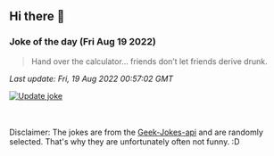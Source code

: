## Hi there 👋

### Joke of the day (Fri Aug 19 2022)
<!-- joke -->
>Hand over the calculator... friends don’t let friends derive drunk.
<!-- /joke -->

*Last update: Fri, 19 Aug 2022 00:57:02 GMT*

[![Update joke](https://github.com/nclskfm/nclskfm/actions/workflows/joke.yml/badge.svg)](https://github.com/nclskfm/nclskfm/actions/workflows/joke.yml)

<br><br>
Disclaimer: The jokes are from the [Geek-Jokes-api](https://github.com/sameerkumar18/geek-joke-api) and are randomly selected. That's why they are unfortunately often not funny. :D
